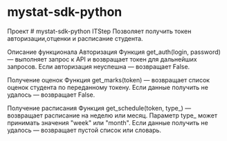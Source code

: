 # mystat-sdk-python
Проект # mystat-sdk-python ITStep Позволяет получить токен авторизации,отценки и расписание студента.

Описание функционала
Авторизация
Функция get_auth(login, password) — выполняет запрос к API и возвращает токен для дальнейших запросов.
Если авторизация неуспешна — возвращает False.

Получение оценок
Функция get_marks(token) — возвращает список оценок студента по переданному токену. Если данные получить не удалось — возвращает False.

Получение расписания
Функция get_schedule(token, type_) — возвращает расписание на неделю или месяц. Параметр type_ может принимать значения "week" или "month". Если данные получить не удалось — возвращает пустой список или словарь.

